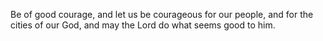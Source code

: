 Be of good courage, and let us be courageous for our people, and for the cities of our God, and may the Lord do what seems good to him.

